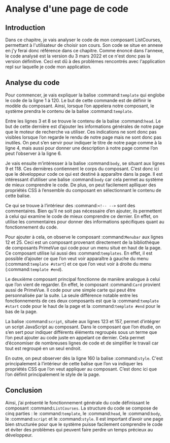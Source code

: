 # Analyse d'une page de code

## Introduction
Dans ce chapitre, je vais analyser le code de mon composant ListCourses, permettant à l'utilisateur de choisir son cours. Son code se situe en annexe en j'y ferai donc référence dans ce chapitre. Comme énoncé dans l'annexe, le code analysé est la version du 3 mars 2022 et ce n'est donc pas la version définitive. Ceci est dû à des problèmes rencontrés avec l'application repl sur laquelle je code mon application. 

## Analyse du code

Pour commencer, je vais expliquer la balise :command:`template` qui englobe le code de la ligne 1 à 120. Le but de cette commande est de définir le modèle du composant. Ainsi, lorsque l’on appelera notre composant, le système prendra le contenu de la balise :command:`template`. 

Entre les lignes 3 et 8 se trouve le contenu de la balise :command:`head`. Le but de cette dernière est d’ajouter les informations générales de notre page que le moteur de recherche va utiliser. Ces indications ne sont donc pas visibles lorsque l’on regarde le rendu de notre page mais ne sont donc pas inutiles. On peut s’en servir pour indiquer le titre de notre page comme à la ligne 4, mais aussi pour donner une description à notre page comme l’on peut l’observer à la ligne 6. 

Je vais ensuite m’intéresser à la balise :command:`body`, se situant aux lignes 9 et 118. Ces dernières contiennent le corps du composant. C’est donc ici que le développeur code ce qui est destiné à apparaître dans la page. Il est intéressant d’utiliser une balise :command:`body` car cela permet au système de mieux comprendre le code. De plus, on peut facilement aplliquer des   propriétés CSS à l’ensemble du composant en sélectionnant le contenu de cette balise. 

Ce qui se trouve à l’intérieur des :command:`<!-- -->` sont des commentaires. Bien qu’il ne soit pas nécessaire d’en ajouter, ils permettent à celui qui examine le code de mieux comprendre ce dernier. En effet, on utilise les commentaires pour donner des informations spécifiques quant au fonctionnement du code. 

Pour ajouter à cela, on observe le composant :command:`Menubar` aux lignes 12 et 25. Ceci est un composant provenant directement de la bibliothèque de composants PrimeVue qui code pour un menu situé en haut de la page. Ce composant utilise lui aussi des :command:`templates`. En effet, il est possible d’ajouter ce que l’on veut voir apparaître à gauche du menu (:command:`template #start`) et ce que l’on veut voir à droite du menu (:command:`template #end`). 

Le deuxième composant principal fonctionne de manière analogue à celui que l’on vient de regarder. En effet, le composant :command:`Card` provient aussi de PrimeVue. Il code pour une simple carte qui peut être personnalisée par la suite. La seule différence notable entre les fonctionnements de ces deux composants est que la :command:`template #start` code pour le haut de la page et la :command:`template #end` pour le bas de la page. 

La balise :command:`script`, située aux lignes 123 et 157, permet d’intégrer un script JavaScript au composant. Dans le composant que l’on étudie, on s’en sert pour indiquer différents éléments regroupés sous un terme que l’on peut ajouter au code juste en appelant ce dernier. Cela permet d’économiser de nombreuses lignes de code et de simplifier le travail car tout est regroupé en un seul endroit. 

En outre, on peut observer dès la ligne 160 la balise :command:`style`. C'est principalement à l’intérieur de cette balise que l’on va indiquer les propriétés CSS que l’on veut appliquer au composant. C’est donc ici que l’on définit principalement le style de la page. 

## Conclusion 

Ainsi, j’ai présenté le fonctionnement générale du code définissant le composant :command:`ListCourses`. La structure du code se compose de cinq parties : le :command:`template`, le :command:`head`, le :command:`body`, le :command:`script` et le :command:`style`. Il est important d’avoir une page bien structurée pour que le système puisse facilement comprendre le code et éviter des problèmes qui peuvent faire perdre un temps précieux au développeur. 